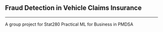## Fraud Detection in Vehicle Claims Insurance
----
A group project for Stat280 Practical ML for Business in PMDSA

